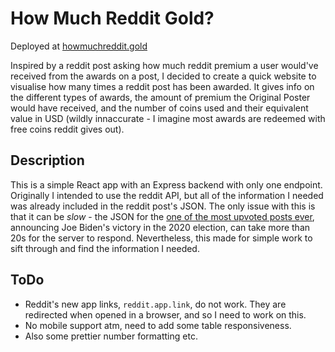 # How Much Reddit Gold?

Deployed at [howmuchreddit.gold](http://www.howmuchreddit.gold)

Inspired by a reddit post asking how much reddit premium a user would've received from the awards on a post, I decided to create a quick website to visualise how many times a reddit post has been awarded. It gives info on the different types of awards, the amount of premium the Original Poster would have received, and the number of coins used and their equivalent value in USD (wildly innaccurate - I imagine most awards are redeemed with free coins reddit gives out).

## Description

This is a simple React app with an Express backend with only one endpoint. Originally I intended to use the reddit API, but all of the information I needed was already included in the reddit post's JSON. The only issue with this is that it can be *slow* - the JSON for the [one of the most upvoted posts ever](https://www.reddit.com/r/news/comments/jptqj9/joe_biden_elected_president_of_the_united_states/), announcing Joe Biden's victory in the 2020 election, can take more than 20s for the server to respond. Nevertheless, this made for simple work to sift through and find the information I needed.

## ToDo

- Reddit's new app links, `reddit.app.link`, do not work. They are redirected when opened in a browser, and so I need to work on this.
- No mobile support atm, need to add some table responsiveness.
- Also some prettier number formatting etc.